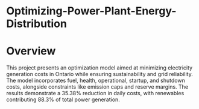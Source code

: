 # Optimizing-Power-Plant-Energy-Distribution

# Overview

This project presents an optimization model aimed at minimizing electricity generation costs in Ontario while ensuring sustainability and grid reliability. The model incorporates fuel, health, operational, startup, and shutdown costs, alongside constraints like emission caps and reserve margins. The results demonstrate a 35.38% reduction in daily costs, with renewables contributing 88.3% of total power generation.
